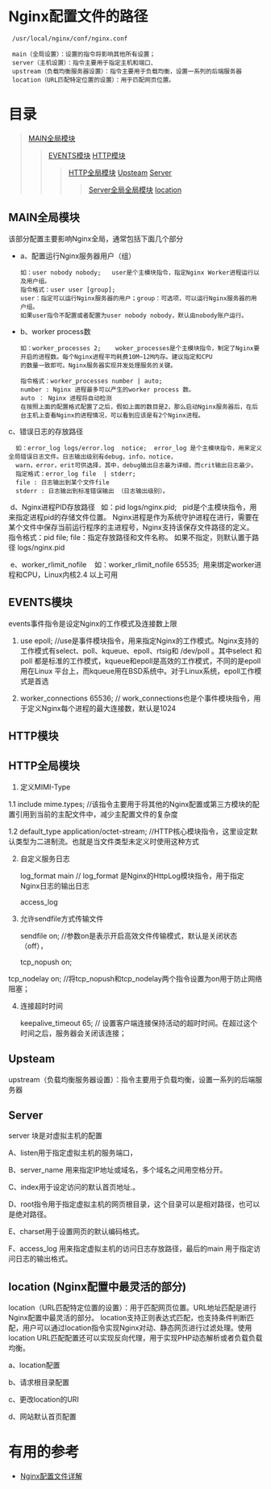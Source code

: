 
# Nginx配置文件的路径
     /usr/local/nginx/conf/nginx.conf

     main（全局设置）：设置的指令将影响其他所有设置；
     server（主机设置）：指令主要用于指定主机和端口、
     upstream（负载均衡服务器设置）：指令主要用于负载均衡，设置一系列的后端服务器
     location（URL匹配特定位置的设置）：用于匹配网页位置。


 
# 目录 
 
 >[MAIN全局模块](#MAIN全局模块)
 >>[EVENTS模块](#EVENTS模块)
 >>[HTTP模块](#HTTP模块)
 >>>[HTTP全局模块](#HTTP全局模块)
 >>>[Upsteam](#Upsteam)
 >>>[Server](#Server)
 >>>>[Server全局全局模块](#Server全局全局模块)
 >>>>[location](#location)

 
## MAIN全局模块

该部分配置主要影响Nginx全局，通常包括下面几个部分
   
* a、配置运行Nginx服务器用户（组）
         
      如：user nobody nobody;   user是个主模块指令，指定Nginx Worker进程运行以及用户组。
      指令格式：user user [group];
      user：指定可以运行Nginx服务器的用户；group：可选项，可以运行Nginx服务器的用户组。
      如果user指令不配置或者配置为user nobody nobody，默认由nobody账户运行。

* b、worker process数    
      
      如：worker_processes 2;    woker_processes是个主模块指令，制定了Nginx要开启的进程数。每个Nginx进程平均耗费10M~12M内存。建议指定和CPU
      的数量一致即可。Nginx服务器实现并发处理服务的关键。
      
      指令格式：worker_processes number | auto;
      number : Nginx 进程最多可以产生的worker process 数。
      auto ： Nginx 进程将自动检测      
      在按照上面的配置格式配置了之后，假如上面的数目是2，那么启动Nginx服务器后，在后台主机上查看Nginx的进程情况，可以看到应该是有2个Nginx进程。

c、错误日志的存放路径

      如：error_log logs/error.log  notice;  error_log 是个主模块指令，用来定义全局错误日志文件。日志输出级别有debug，info，notice，
      warn，error，erit可供选择，其中，debug输出日志最为详细，而crit输出日志最少。
      指定格式：error_log file  | stderr;
      file : 日志输出到某个文件file
      stderr : 日志输出到标准错误输出 （日志输出级别）。 

 d、Nginx进程PID存放路径
  
       如：pid logs/nginx.pid;   pid是个主模块指令，用来指定进程pid的存储文件位置。
       Nginx进程是作为系统守护进程在进行，需要在某个文件中保存当前运行程序的主进程号，Nginx支持该保存文件路径的定义。
       指令格式：pid file;
       file：指定存放路径和文件名称。
       如果不指定，则默认置于路径 logs/nginx.pid

 e、worker_rlimit_nofile 
  
      如：worker_rlimit_nofile 65535;  用来绑定worker进程和CPU，Linux内核2.4 以上可用


## EVENTS模块

events事件指令是设定Nginx的工作模式及连接数上限

1. use epoll;                //use是事件模块指令，用来指定Nginx的工作模式。Nginx支持的工作模式有select、poll、kqueue、epoll、rtsig和
                               /dev/poll 。其中select 和poll 都是标准的工作模式，kqueue和epoll是高效的工作模式，不同的是epoll用在Linux
                               平台上，而kqueue用在BSD系统中。对于Linux系统，epoll工作模式是首选

2. worker_connections 65536;  // work_connections也是个事件模块指令，用于定义Nginx每个进程的最大连接数，默认是1024

## HTTP模块



## HTTP全局模块

1. 定义MIMI-Type
   
  1.1  include  mime.types;     //该指令主要用于将其他的Nginx配置或第三方模块的配置引用到当前的主配文件中，减少主配置文件的复杂度
  
  1.2  default_type  application/octet-stream; //HTTP核心模块指令，这里设定默认类型为二进制流。也就是当文件类型未定义时使用这种方式

2. 自定义服务日志

     log_format main   //  log_format 是Nginx的HttpLog模块指令，用于指定Nginx日志的输出日志

     access_log  

3. 允许sendfile方式传输文件

   sendfile  on;      //参数on是表示开启高效文件传输模式，默认是关闭状态（off），
   
   tcp_nopush on;

tcp_nodelay on;     //将tcp_nopush和tcp_nodelay两个指令设置为on用于防止网络阻塞；

4. 连接超时时间

   keepalive_timeout 65;  // 设置客户端连接保持活动的超时时间。在超过这个时间之后，服务器会关闭该连接；

## Upsteam
upstream（负载均衡服务器设置）：指令主要用于负载均衡，设置一系列的后端服务器


## Server
server 块是对虚拟主机的配置

A、listen用于指定虚拟主机的服务端口，

B、server_name 用来指定IP地址或域名，多个域名之间用空格分开。

C、index用于设定访问的默认首页地址.。

D、root指令用于指定虚拟主机的网页根目录，这个目录可以是相对路径，也可以是绝对路径。

E、charset用于设置网页的默认编码格式。

F、access_log 用来指定虚拟主机的访问日志存放路径，最后的main 用于指定访问日志的输出格式。

## location   (Nginx配置中最灵活的部分)
location（URL匹配特定位置的设置）：用于匹配网页位置。URL地址匹配是进行Nginx配置中最灵活的部分。 location支持正则表达式匹配，也支持条件判断匹配，用户可以通过location指令实现Nginx对动、静态网页进行过滤处理。使用location URL匹配配置还可以实现反向代理，用于实现PHP动态解析或者负载负载均衡。

a、location配置

b、请求根目录配置

c、更改location的URI

d、网站默认首页配置



# 有用的参考

* [Nginx配置文件详解](https://www.jianshu.com/p/1593954d5faf)



